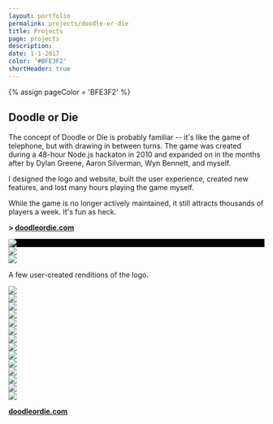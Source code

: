 ```yaml
---
layout: portfolio
permalink: projects/doodle-or-die
title: Projects
page: projects
description:
date: 1-1-2017
color: '#BFE3F2'
shortHeader: true
---
```

{% assign pageColor =  'BFE3F2' %}

<div class="pb5 f4 lh-copy">
    <h2 class="f2 f-subheadline-ns mv4">Doodle or Die</h2>
    <section>
        <p>
            The concept of Doodle or Die is probably familiar -- it's like the game of telephone, but with drawing in between turns. The game was created during a 48-hour Node.js hackaton in 2010 and expanded on in the months after by Dylan Greene, Aaron Silverman, Wyn Bennett, and myself.
        </p>
        <p>
            I designed the logo and website, built the user experience, created new features, and lost many hours playing the game myself.
        </p>
        <p>
            While the game is no longer actively maintained, it still attracts thousands of players a week. It's fun as heck.
        </p>
        <p class="f3 mb5 pb4 bb b--{{pageColor}}">
            <strong>> <a href="http://doodleordie.com">doodleordie.com</a></strong>
        </p>
    </section>
    <section class="pb3">
        <div class="flex-ns pb5 mb5 bb b--{{pageColor}}">
            <div class="w-100 w-40-ns flex justify-center align-center mb4 mb0-ns br4 pa4" style="background: black url(/images/projects/doodle-or-die/slide-background.jpg) center center;">
                <img src="/images/projects/doodle-or-die/logo.png" class="self-center" />
            </div>
            <div class="w-100 w-60-ns pl4-ns">
                <img src="/images/projects/doodle-or-die/screen-game.jpg" />
            </div>
        </div>
        <div class="w-100 pb5 mb5 bb b--{{pageColor}} tc">
            <img src="/images/projects/doodle-or-die/logos.jpg" />
            <p class="f4 mid-gray tc pt4 i">A few user-created renditions of the logo.</p>
        </div>
        <div class="w-100 pb5 mb5 tc">
            <img src="/images/projects/doodle-or-die/screen-explore.jpg" />
        </div>
        <div class="cf pb5 mb5">
            <div class="fl w-100 w-50-m w-25-l pa2"><img src="/images/projects/doodle-or-die/doodles/amazing-spaceship.png" /></div>
            <div class="fl w-100 w-50-m w-25-l pa2"><img src="/images/projects/doodle-or-die/doodles/cycle-over-frog.png" /></div>
            <div class="fl w-100 w-50-m w-25-l pa2"><img src="/images/projects/doodle-or-die/doodles/disco-ninjas.png" /></div>
            <div class="fl w-100 w-50-m w-25-l pa2"><img src="/images/projects/doodle-or-die/doodles/freeicecream.png" /></div>
            <div class="fl w-100 w-50-m w-25-l pa2"><img src="/images/projects/doodle-or-die/doodles/robot-dinosaur.png" /></div>
            <div class="fl w-100 w-50-m w-25-l pa2"><img src="/images/projects/doodle-or-die/doodles/dinosaur-asteroid.png" /></div>
            <div class="fl w-100 w-50-m w-25-l pa2"><img src="/images/projects/doodle-or-die/doodles/trex.png" /></div>
            <div class="fl w-100 w-50-m w-25-l pa2"><img src="/images/projects/doodle-or-die/doodles/trex_on_motorcycle.png" /></div>
            <div class="fl w-100 w-50-m w-25-l pa2"><img src="/images/projects/doodle-or-die/doodles/pencilspongebob.png" /></div>
            <div class="fl w-100 w-50-m w-25-l pa2"><img src="/images/projects/doodle-or-die/doodles/rocket-hippo.png" /></div>
            <div class="fl w-100 w-50-m w-25-l pa2"><img src="/images/projects/doodle-or-die/doodles/skateboard.png" /></div>
            <div class="fl w-100 w-50-m w-25-l pa2"><img src="/images/projects/doodle-or-die/doodles/yes.png" /></div>
        </div>
        <div class="w-100 mb5 tc">
            <img src="/images/projects/doodle-or-die/screen-chain.jpg" />
        </div>
    </section>
    <p class="f2 mb4 pb4 tc">
        <strong><a href="http://doodleordie.com">doodleordie.com</a></strong>
    </p>

</div>

